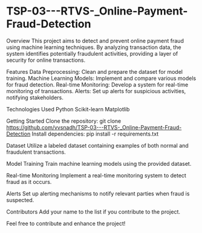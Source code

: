 # TSP-03---RTVS-_Online-Payment-Fraud-Detection

Overview
This project aims to detect and prevent online payment fraud using machine learning techniques. By analyzing transaction data, the system identifies potentially fraudulent activities, providing a layer of security for online transactions.

Features
Data Preprocessing: 
Clean and prepare the dataset for model training.
Machine Learning Models:
Implement and compare various models for fraud detection.
Real-time Monitoring: 
Develop a system for real-time monitoring of transactions.
Alerts: Set up alerts for suspicious activities, notifying stakeholders.

Technologies Used
Python
Scikit-learn
Matplotlib

Getting Started
Clone the repository: git clone https://github.com/vvsnadh/TSP-03---RTVS-_Online-Payment-Fraud-Detection
Install dependencies: 
pip install -r requirements.txt


Dataset
Utilize a labeled dataset containing examples of both normal and fraudulent transactions.

Model Training
Train machine learning models using the provided dataset.

Real-time Monitoring
Implement a real-time monitoring system to detect fraud as it occurs.

Alerts
Set up alerting mechanisms to notify relevant parties when fraud is suspected.

Contributors
Add your name to the list if you contribute to the project.


Feel free to contribute and enhance the project!

